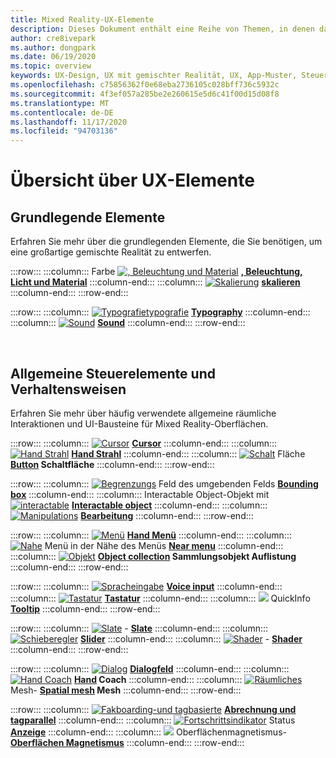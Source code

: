 ```yaml
---
title: Mixed Reality-UX-Elemente
description: Dieses Dokument enthält eine Reihe von Themen, in denen das Entwerfen von Geräten mit gemischter Realität erläutert wird.
author: cre8ivepark
ms.author: dongpark
ms.date: 06/19/2020
ms.topic: overview
keywords: UX-Design, UX mit gemischter Realität, UX, App-Muster, Steuerelemente, Stil, hololens, Interaktion, räumliche Interaktion, räumliche Benutzeroberfläche, UX-Elemente, Verhaltensweisen, Bausteine, Typografie, Farben, Mixed Reality-Headset, Windows Mixed Reality-Headset, Virtual Reality-Headset, hololens, mrtk, Mixed Reality Toolkit
ms.openlocfilehash: c75856362f0e68eba2736105c028bff736c5932c
ms.sourcegitcommit: 4f3ef057a285be2e260615e5d6c41f00d15d08f8
ms.translationtype: MT
ms.contentlocale: de-DE
ms.lasthandoff: 11/17/2020
ms.locfileid: "94703136"
---
```

# <a name="ux-elements-overview"></a>Übersicht über UX-Elemente
## <a name="foundational-elements"></a>Grundlegende Elemente
Erfahren Sie mehr über die grundlegenden Elemente, die Sie benötigen, um eine großartige gemischte Realität zu entwerfen.

:::row:::
    :::column:::
       Farbe [ ![ , Beleuchtung und Material](images/640px-fragments.png)](color-light-and-materials.md) **[, Beleuchtung, Licht und Material](color-light-and-materials.md)**
    :::column-end:::
    :::column:::
       [ ![ Skalierung](images/volvo-cars-microsoft-hololens-experience01-640px.png)](scale.md) **[skalieren](scale.md)**
    :::column-end:::
:::row-end:::

:::row:::
    :::column:::
       [ ![ Typografietypografie](images/typography-cover.png)](typography.md) **[Typography](typography.md)**
    :::column-end:::
    :::column:::
       [ ![ Sound](images/spatialaudio.png)](spatial-sound-design.md) **[Sound](spatial-sound-design.md)**
    :::column-end:::
:::row-end:::

<br>

## <a name="common-controls-and-behaviors"></a>Allgemeine Steuerelemente und Verhaltensweisen
Erfahren Sie mehr über häufig verwendete allgemeine räumliche Interaktionen und UI-Bausteine für Mixed Reality-Oberflächen.

:::row:::
    :::column:::
       [ ![ Cursor](images/UX_Hero_Cursor.jpg)](cursors.md) **[Cursor](cursors.md)**
    :::column-end:::
    :::column:::
       [ ![ Hand Strahl](images/UX_Hero_HandRay.jpg)](point-and-commit.md) **[Hand Strahl](point-and-commit.md)**
    :::column-end:::
    :::column:::
       [ ![ Schalt](images/UX_Hero_Button.jpg)](button.md) Fläche **[Button](button.md) Schaltfläche**
    :::column-end:::
:::row-end:::

:::row:::
    :::column:::
       [ ![ Begrenzungs](images/UX_Hero_BoundingBox.jpg)](app-bar-and-bounding-box.md) Feld des umgebenden Felds **[Bounding box](app-bar-and-bounding-box.md)**
    :::column-end:::
    :::column:::
       Interactable Object-Objekt mit [ ![ interactable](images/UX_Hero_Interactable.jpg)](interactable-object.md) **[Interactable object](interactable-object.md)**
    :::column-end:::
    :::column:::
       [ ![ Manipulations](images/UX_Hero_Manipulation.jpg)](direct-manipulation.md) **[Bearbeitung](direct-manipulation.md)**
    :::column-end:::
:::row-end:::

:::row:::
    :::column:::
       [ ![ Menü](images/UX_Hero_HandMenu.jpg)](hand-menu.md) **[Hand Menü](hand-menu.md)**
    :::column-end:::
    :::column:::
       [ ![ Nahe](images/UX_Hero_NearMenu.jpg)](near-menu.md) Menü in der Nähe des Menüs **[Near menu](near-menu.md)**
    :::column-end:::
    :::column:::
       [ ![ Objekt](images/UX_Hero_ObjectCollection.jpg)](object-collection.md) **[Object collection](object-collection.md) Sammlungsobjekt Auflistung**
    :::column-end:::
:::row-end:::

:::row:::
    :::column:::
       [ ![ Spracheingabe](images/UX_Hero_VoiceCommand.jpg)](voice-input.md) **[Voice input](voice-input.md)**
    :::column-end:::
    :::column:::
       [ ![ Tastatur](images/UX_Hero_Keyboard.jpg)](keyboard.md) **[Tastatur](keyboard.md)**
    :::column-end:::
    :::column:::
       [ ![](images/UX_Hero_Tooltip.jpg)](tooltip.md) QuickInfo **[Tooltip](tooltip.md)**
    :::column-end:::
:::row-end:::

:::row:::
    :::column:::
       [ ![ Slate](images/UX_Hero_Slate.jpg)](slate.md) - **[Slate](slate.md)**
    :::column-end:::
    :::column:::
       [ ![ Schieberegler](images/UX_Hero_Slider.jpg)](slider.md) **[Slider](slider.md)**
    :::column-end:::
    :::column:::
        [ ![ Shader](images/UX_Hero_StandardShader.jpg)](shader.md) - **[Shader](shader.md)**
    :::column-end:::
:::row-end:::

:::row:::
    :::column:::
       [ ![ Dialog](images/MRTK_UX_Dialog.jpg)](dialog-ui.md) **[Dialogfeld](dialog-ui.md)**
    :::column-end:::
    :::column:::
       [ ![ Hand Coach](images/HandCoach/MRTK_handCoach.jpg)](hand-coach.md) **[Hand](hand-coach.md) Coach**
    :::column-end:::
    :::column:::
       [ ![ Räumliches](images/MRTK_PulseShader_SpatialMesh.gif)](spatial-mesh-ux.md) Mesh- **[Spatial mesh](spatial-mesh-ux.md) Mesh**
    :::column-end:::
:::row-end:::

:::row:::
    :::column:::
        [ ![ Fakboarding-und tagbasierte](images/MRTK_TagAlong.gif)](billboarding-and-tag-along.md) **[Abrechnung und tagparallel](billboarding-and-tag-along.md)**
    :::column-end:::
    :::column:::
       [ ![ Fortschrittsindikator](images/MRTK_ProgressIndicator.gif)](progress.md) Status **[Anzeige](progress.md)**
    :::column-end:::
    :::column:::
       [ ![](images/MRTK_SurfaceMagnetism.gif)](surface-magnetism.md) Oberflächenmagnetismus- **[Oberflächen Magnetismus](surface-magnetism.md)**
    :::column-end:::
:::row-end:::

<br>
